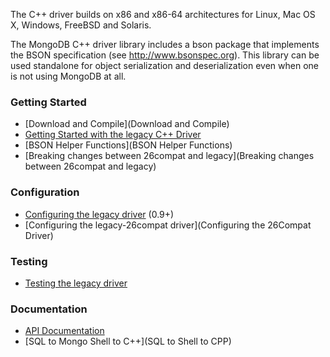 The C++ driver builds on x86 and x86-64 architectures for Linux, Mac OS X, Windows, FreeBSD and Solaris.

The MongoDB C++ driver library includes a bson package that implements the BSON specification (see http://www.bsonspec.org). This library can be used standalone for object serialization and deserialization even when one is not using MongoDB at all.

### Getting Started
 - [Download and Compile](Download and Compile)
 - [Getting Started with the legacy C++ Driver](Tutorial)
 - [BSON Helper Functions](BSON Helper Functions)
 - [Breaking changes between 26compat and legacy](Breaking changes between 26compat and legacy)

### Configuration
 - [Configuring the legacy driver](Configuring-the-Legacy-Driver) (0.9+)
 - [Configuring the legacy-26compat driver](Configuring the 26Compat Driver)

### Testing
 - [Testing the legacy driver](Testing)

### Documentation
 - [API Documentation](http://api.mongodb.org/cxx/)
 - [SQL to Mongo Shell to C++](SQL to Shell to CPP)
